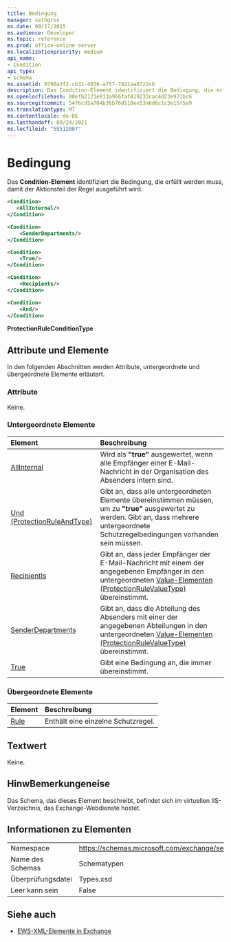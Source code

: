 ```yaml
---
title: Bedingung
manager: sethgros
ms.date: 09/17/2015
ms.audience: Developer
ms.topic: reference
ms.prod: office-online-server
ms.localizationpriority: medium
api_name:
- Condition
api_type:
- schema
ms.assetid: 0790a3f2-cb31-4036-a757-7821aa0722cb
description: Das Condition-Element identifiziert die Bedingung, die erfüllt werden muss, damit der Aktionsteil der Regel ausgeführt wird.
ms.openlocfilehash: 80efb2121e813a966faf419233cac4d23e971bc6
ms.sourcegitcommit: 54f6cd5a704b36b76d110ee53a6d6c1c3e15f5a9
ms.translationtype: MT
ms.contentlocale: de-DE
ms.lasthandoff: 09/24/2021
ms.locfileid: "59512007"
---
```

# <a name="condition"></a>Bedingung

Das **Condition-Element** identifiziert die Bedingung, die erfüllt werden muss, damit der Aktionsteil der Regel ausgeführt wird. 
  
```xml
<Condition>
   <AllInternal/>
</Condition>
```

```xml
<Condition> 
    <SenderDepartments/> 
</Condition>
```

```xml
<Condition> 
    <True/> 
</Condition>
```

```xml
<Condition> 
    <Recipients/> 
</Condition>
```

```xml
<Condition> 
    <And/> 
</Condition>
```

**ProtectionRuleConditionType**

## <a name="attributes-and-elements"></a>Attribute und Elemente

In den folgenden Abschnitten werden Attribute, untergeordnete und übergeordnete Elemente erläutert.
  
### <a name="attributes"></a>Attribute

Keine.
  
### <a name="child-elements"></a>Untergeordnete Elemente

|**Element**|**Beschreibung**|
|:-----|:-----|
|[AllInternal](allinternal.md) <br/> |Wird als **"true"** ausgewertet, wenn alle Empfänger einer E-Mail-Nachricht in der Organisation des Absenders intern sind.  <br/> |
|[Und (ProtectionRuleAndType)](and-protectionruleandtype.md) <br/> |Gibt an, dass alle untergeordneten Elemente übereinstimmen müssen, um zu **"true"** ausgewertet zu werden. Gibt an, dass mehrere untergeordnete Schutzregelbedingungen vorhanden sein müssen.  <br/> |
|[RecipientIs](recipientis.md) <br/> |Gibt an, dass jeder Empfänger der E-Mail-Nachricht mit einem der angegebenen Empfänger in den untergeordneten [Value-Elementen (ProtectionRuleValueType)](value-protectionrulevaluetype.md) übereinstimmt.  <br/> |
|[SenderDepartments](senderdepartments.md) <br/> |Gibt an, dass die Abteilung des Absenders mit einer der angegebenen Abteilungen in den untergeordneten [Value-Elementen (ProtectionRuleValueType)](value-protectionrulevaluetype.md) übereinstimmt.  <br/> |
|[True](true.md) <br/> |Gibt eine Bedingung an, die immer übereinstimmt.  <br/> |
   
### <a name="parent-elements"></a>Übergeordnete Elemente

|**Element**|**Beschreibung**|
|:-----|:-----|
|[Rule](rule.md) <br/> |Enthält eine einzelne Schutzregel.  <br/> |
   
## <a name="text-value"></a>Textwert

Keine.
  
## <a name="remarks"></a>HinwBemerkungeneise

Das Schema, das dieses Element beschreibt, befindet sich im virtuellen IIS-Verzeichnis, das Exchange-Webdienste hostet.
  
## <a name="element-information"></a>Informationen zu Elementen

|||
|:-----|:-----|
|Namespace  <br/> |https://schemas.microsoft.com/exchange/services/2006/types  <br/> |
|Name des Schemas  <br/> |Schematypen  <br/> |
|Überprüfungsdatei  <br/> |Types.xsd  <br/> |
|Leer kann sein  <br/> |False  <br/> |
   
## <a name="see-also"></a>Siehe auch

- [EWS-XML-Elemente in Exchange](ews-xml-elements-in-exchange.md)

